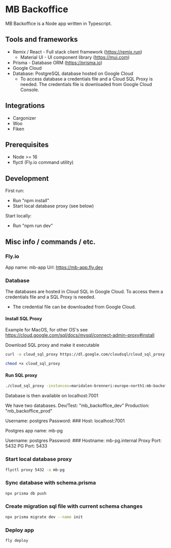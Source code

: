 # MB Backoffice

MB Backoffice is a Node app written in Typescript. 

## Tools and frameworks
- Remix / React - Full stack client framework (https://remix.run)
  - Material UI - UI component library (https://mui.com) 
- Prisma - Database ORM (https://prisma.io)
- Google Cloud
- Database: PostgreSQL database hosted on Google Cloud
  - To access database a credentials file and a Cloud SQL Proxy is needed. The credentials file is downloaded from Google Cloud Console.

## Integrations
  - Cargonizer
  - Woo
  - Fiken

## Prerequisites
- Node >= 16
- flyctl (Fly.io command utility)

## Development
First run:
- Run "npm install"
- Start local database proxy (see below)

Start locally:
- Run "npm run dev"

## Misc info / commands / etc.

### Fly.io
  App name: mb-app
  Url: https://mb-app.fly.dev

### Database
The databases are hosted in Cloud SQL in Google Cloud. To access them a credentials file and a SQL Proxy is needed.

- The credential file can be downloaded from Google Cloud.

#### Install SQL Proxy
Example for MacOS, for other OS's see https://cloud.google.com/sql/docs/mysql/connect-admin-proxy#install

Download SQL proxy and make it executable
```sh
curl -o cloud_sql_proxy https://dl.google.com/cloudsql/cloud_sql_proxy.darwin.amd64

chmod +x cloud_sql_proxy
```

#### Run SQL proxy
```sh
./cloud_sql_proxy -instances=maridalen-brenneri:europe-north1:mb-backoffice=tcp:7001 -credential_file=/Users/bjoda/_private/MB/gcloud/gcloud_maridalen-brenneri-credentials.json
```

Database is then available on localhost:7001

We have two databases. Dev/Test: "mb_backoffice_dev" Production: "mb_backoffice_prod"

Username:   postgres
Password:   ### 
Host:       localhost:7001


  Postgres app name: mb-pg
  
  Username:   postgres
  Password:   ### 
  Hostname:   mb-pg.internal
  Proxy Port: 5432
  PG Port: 5433

  

### Start local database proxy
```sh
flyctl proxy 5432 -a mb-pg
```



### Sync database with schema.prisma
```sh
npx prisma db push
```

### Create migration sql file with current schema changes
```sh
npx prisma migrate dev --name init
```

### Deploy app
```sh
fly deploy
```
